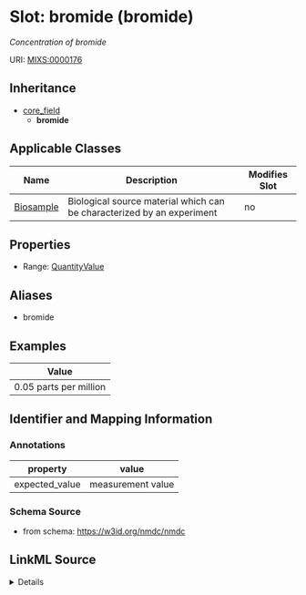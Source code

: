 # Slot: bromide (bromide)


_Concentration of bromide_



URI: [MIXS:0000176](https://w3id.org/mixs/0000176)




## Inheritance

* [core_field](core_field.md)
    * **bromide**





## Applicable Classes

| Name | Description | Modifies Slot |
| --- | --- | --- |
[Biosample](Biosample.md) | Biological source material which can be characterized by an experiment |  no  |







## Properties

* Range: [QuantityValue](QuantityValue.md)



## Aliases


* bromide




## Examples

| Value |
| --- |
| 0.05 parts per million |

## Identifier and Mapping Information





### Annotations

| property | value |
| --- | --- |
| expected_value | measurement value || preferred_unit | parts per million || occurrence | 1 |



### Schema Source


* from schema: https://w3id.org/nmdc/nmdc




## LinkML Source

<details>
```yaml
name: bromide
annotations:
  expected_value:
    tag: expected_value
    value: measurement value
  preferred_unit:
    tag: preferred_unit
    value: parts per million
  occurrence:
    tag: occurrence
    value: '1'
description: Concentration of bromide
title: bromide
examples:
- value: 0.05 parts per million
from_schema: https://w3id.org/nmdc/nmdc
aliases:
- bromide
rank: 1000
is_a: core field
slot_uri: MIXS:0000176
multivalued: false
alias: bromide
domain_of:
- Biosample
range: QuantityValue

```
</details>